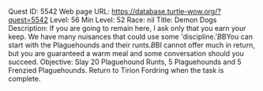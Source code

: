 Quest ID: 5542
Web page URL: https://database.turtle-wow.org/?quest=5542
Level: 56
Min Level: 52
Race: nil
Title: Demon Dogs
Description: If you are going to remain here, I ask only that you earn your keep. We have many nuisances that could use some 'discipline.'$B$BYou can start with the Plaguehounds and their runts.$B$BI cannot offer much in return, but you are guaranteed a warm meal and some conversation should you succeed.
Objective: Slay 20 Plaguehound Runts, 5 Plaguehounds and 5 Frenzied Plaguehounds. Return to Tirion Fordring when the task is complete.
